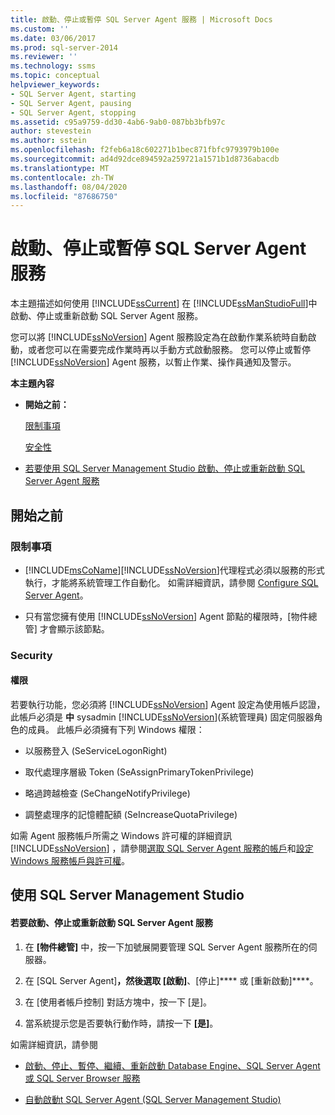 ```yaml
---
title: 啟動、停止或暫停 SQL Server Agent 服務 | Microsoft Docs
ms.custom: ''
ms.date: 03/06/2017
ms.prod: sql-server-2014
ms.reviewer: ''
ms.technology: ssms
ms.topic: conceptual
helpviewer_keywords:
- SQL Server Agent, starting
- SQL Server Agent, pausing
- SQL Server Agent, stopping
ms.assetid: c95a9759-dd30-4ab6-9ab0-087bb3bfb97c
author: stevestein
ms.author: sstein
ms.openlocfilehash: f2feb6a18c602271b1bec871fbfc9793979b100e
ms.sourcegitcommit: ad4d92dce894592a259721a1571b1d8736abacdb
ms.translationtype: MT
ms.contentlocale: zh-TW
ms.lasthandoff: 08/04/2020
ms.locfileid: "87686750"
---
```

# <a name="start-stop-or-pause-the-sql-server-agent-service"></a>啟動、停止或暫停 SQL Server Agent 服務
  本主題描述如何使用 [!INCLUDE[ssCurrent](../../includes/sscurrent-md.md)] 在 [!INCLUDE[ssManStudioFull](../../includes/ssmanstudiofull-md.md)]中啟動、停止或重新啟動 SQL Server Agent 服務。  
  
 您可以將 [!INCLUDE[ssNoVersion](../../includes/ssnoversion-md.md)] Agent 服務設定為在啟動作業系統時自動啟動，或者您可以在需要完成作業時再以手動方式啟動服務。 您可以停止或暫停 [!INCLUDE[ssNoVersion](../../includes/ssnoversion-md.md)] Agent 服務，以暫止作業、操作員通知及警示。  
  
 **本主題內容**  
  
-   **開始之前：**  
  
     [限制事項](#Restrictions)  
  
     [安全性](#Security)  
  
-   [若要使用 SQL Server Management Studio 啟動、停止或重新啟動 SQL Server Agent 服務](#SSMSProcedure)  
  
##  <a name="before-you-begin"></a><a name="BeforeYouBegin"></a> 開始之前  
  
###  <a name="limitations-and-restrictions"></a><a name="Restrictions"></a> 限制事項  
  
-   [!INCLUDE[msCoName](../../includes/msconame-md.md)][!INCLUDE[ssNoVersion](../../includes/ssnoversion-md.md)]代理程式必須以服務的形式執行，才能將系統管理工作自動化。 如需詳細資訊，請參閱 [Configure SQL Server Agent](configure-sql-server-agent.md)。  
  
-   只有當您擁有使用 [!INCLUDE[ssNoVersion](../../includes/ssnoversion-md.md)] Agent 節點的權限時，[物件總管] 才會顯示該節點。  
  
###  <a name="security"></a><a name="Security"></a> Security  
  
####  <a name="permissions"></a><a name="Permissions"></a> 權限  
 若要執行功能，您必須將 [!INCLUDE[ssNoVersion](../../includes/ssnoversion-md.md)] Agent 設定為使用帳戶認證，此帳戶必須是 **中** sysadmin [!INCLUDE[ssNoVersion](../../includes/ssnoversion-md.md)](系統管理員) 固定伺服器角色的成員。 此帳戶必須擁有下列 Windows 權限：  
  
-   以服務登入 (SeServiceLogonRight)  
  
-   取代處理序層級 Token (SeAssignPrimaryTokenPrivilege)  
  
-   略過跨越檢查 (SeChangeNotifyPrivilege)  
  
-   調整處理序的記憶體配額 (SeIncreaseQuotaPrivilege)  
  
 如需 Agent 服務帳戶所需之 Windows 許可權的詳細資訊 [!INCLUDE[ssNoVersion](../../includes/ssnoversion-md.md)] ，請參閱[選取 SQL Server Agent 服務的帳戶](select-an-account-for-the-sql-server-agent-service.md)和[設定 Windows 服務帳戶與許可權](../../database-engine/configure-windows/configure-windows-service-accounts-and-permissions.md)。  
  
##  <a name="using-sql-server-management-studio"></a><a name="SSMSProcedure"></a> 使用 SQL Server Management Studio  
  
#### <a name="to-start-stop-or-restart-the-sql-server-agent-service"></a>若要啟動、停止或重新啟動 SQL Server Agent 服務  
  
1.  在 **[物件總管]** 中，按一下加號展開要管理 SQL Server Agent 服務所在的伺服器。  
  
2.  在 [SQL Server Agent]****，然後選取 [啟動]****、[停止]**** 或 [重新啟動]****。  
  
3.  在 [使用者帳戶控制] 對話方塊中，按一下 [是]。  
  
4.  當系統提示您是否要執行動作時，請按一下 **[是]**。  
  
 如需詳細資訊，請參閱  
  
-   [啟動、停止、暫停、繼續、重新啟動 Database Engine、SQL Server Agent 或 SQL Server Browser 服務](../../database-engine/configure-windows/start-stop-pause-resume-restart-sql-server-services.md)  
  
-   [自動啟動t SQL Server Agent &#40;SQL Server Management Studio&#41;](autostart-sql-server-agent-sql-server-management-studio.md)  
  
  
